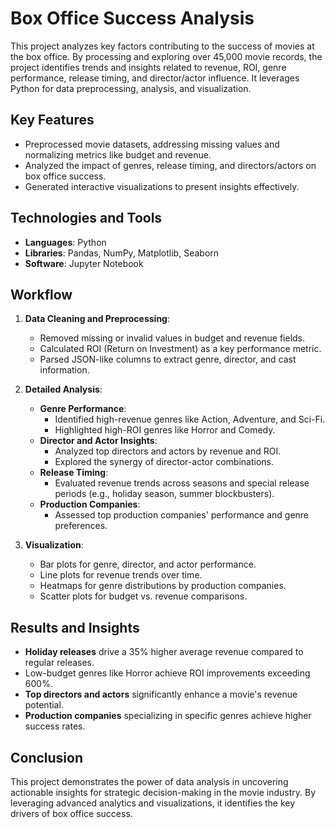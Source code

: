 # Box Office Success Analysis

This project analyzes key factors contributing to the success of movies at the box office. By processing and exploring over 45,000 movie records, the project identifies trends and insights related to revenue, ROI, genre performance, release timing, and director/actor influence. It leverages Python for data preprocessing, analysis, and visualization.

## Key Features
- Preprocessed movie datasets, addressing missing values and normalizing metrics like budget and revenue.
- Analyzed the impact of genres, release timing, and directors/actors on box office success.
- Generated interactive visualizations to present insights effectively.

## Technologies and Tools
- **Languages**: Python
- **Libraries**: Pandas, NumPy, Matplotlib, Seaborn
- **Software**: Jupyter Notebook

## Workflow
1. **Data Cleaning and Preprocessing**:
   - Removed missing or invalid values in budget and revenue fields.
   - Calculated ROI (Return on Investment) as a key performance metric.
   - Parsed JSON-like columns to extract genre, director, and cast information.

2. **Detailed Analysis**:
   - **Genre Performance**:
     - Identified high-revenue genres like Action, Adventure, and Sci-Fi.
     - Highlighted high-ROI genres like Horror and Comedy.
   - **Director and Actor Insights**:
     - Analyzed top directors and actors by revenue and ROI.
     - Explored the synergy of director-actor combinations.
   - **Release Timing**:
     - Evaluated revenue trends across seasons and special release periods (e.g., holiday season, summer blockbusters).
   - **Production Companies**:
     - Assessed top production companies' performance and genre preferences.

3. **Visualization**:
   - Bar plots for genre, director, and actor performance.
   - Line plots for revenue trends over time.
   - Heatmaps for genre distributions by production companies.
   - Scatter plots for budget vs. revenue comparisons.

## Results and Insights
- **Holiday releases** drive a 35% higher average revenue compared to regular releases.
- Low-budget genres like Horror achieve ROI improvements exceeding 600%.
- **Top directors and actors** significantly enhance a movie's revenue potential.
- **Production companies** specializing in specific genres achieve higher success rates.

## Conclusion
This project demonstrates the power of data analysis in uncovering actionable insights for strategic decision-making in the movie industry. By leveraging advanced analytics and visualizations, it identifies the key drivers of box office success.
